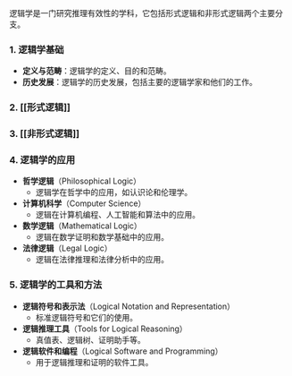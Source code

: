 

逻辑学是一门研究推理有效性的学科，它包括形式逻辑和非形式逻辑两个主要分支。

### 1. 逻辑学基础

- **定义与范畴**：逻辑学的定义、目的和范畴。
- **历史发展**：逻辑学的历史发展，包括主要的逻辑学家和他们的工作。

### 2. [[形式逻辑]]


### 3. [[非形式逻辑]]



### 4. 逻辑学的应用

- **哲学逻辑**（Philosophical Logic）
    - 逻辑学在哲学中的应用，如认识论和伦理学。
- **计算机科学**（Computer Science）
    - 逻辑在计算机编程、人工智能和算法中的应用。
- **数学逻辑**（Mathematical Logic）
    - 逻辑在数学证明和数学基础中的应用。
- **法律逻辑**（Legal Logic）
    - 逻辑在法律推理和法律分析中的应用。

### 5. 逻辑学的工具和方法

- **逻辑符号和表示法**（Logical Notation and Representation）
    - 标准逻辑符号和它们的使用。
- **逻辑推理工具**（Tools for Logical Reasoning）
    - 真值表、逻辑树、证明助手等。
- **逻辑软件和编程**（Logical Software and Programming）
    - 用于逻辑推理和证明的软件工具。